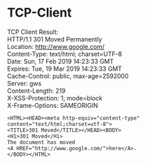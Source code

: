 # TCP-Client
TCP Client
Result:</br>
 	HTTP/1.1 301 Moved Permanently</br>
	Location: http://www.google.com/</br>
	Content-Type: text/html; charset=UTF-8</br>
	Date: Sun, 17 Feb 2019 14:23:33 GMT</br>
	Expires: Tue, 19 Mar 2019 14:23:33 GMT</br>
	Cache-Control: public, max-age=2592000</br>
	Server: gws</br>
	Content-Length: 219</br>
	X-XSS-Protection: 1; mode=block</br>
	X-Frame-Options: SAMEORIGIN</br>
	
	<HTML><HEAD><meta http-equiv="content-type" content="text/html;charset=utf-8">
	<TITLE>301 Moved</TITLE></HEAD><BODY>
	<H1>301 Moved</H1>
	The document has moved
	<A HREF="http://www.google.com/">here</A>.
	</BODY></HTML>
